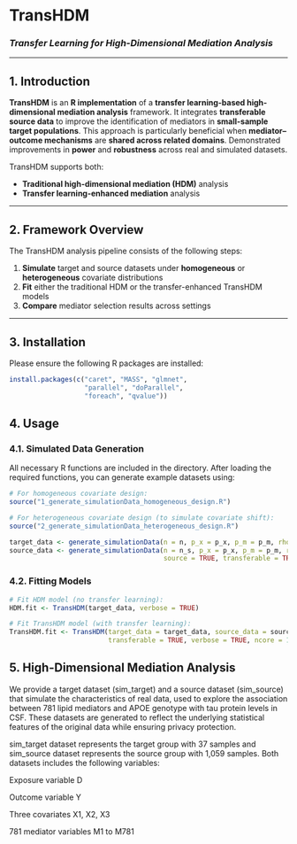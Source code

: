 # **TransHDM**  
### *Transfer Learning for High-Dimensional Mediation Analysis*

---

## 1. Introduction

**TransHDM** is an **R implementation** of a **transfer learning-based high-dimensional mediation analysis** framework. It integrates **transferable source data** to improve the identification of mediators in **small-sample target populations**. This approach is particularly beneficial when **mediator–outcome mechanisms** are **shared across related domains**. Demonstrated improvements in **power** and **robustness** across real and simulated datasets.

TransHDM supports both:

- **Traditional high-dimensional mediation (HDM)** analysis  
- **Transfer learning-enhanced mediation** analysis  

---

##  2. Framework Overview

The TransHDM analysis pipeline consists of the following steps:

1. **Simulate** target and source datasets under **homogeneous** or **heterogeneous** covariate distributions  
2. **Fit** either the traditional HDM or the transfer-enhanced TransHDM models  
3. **Compare** mediator selection results across settings  

---

## 3. Installation

Please ensure the following R packages are installed:

```r
install.packages(c("caret", "MASS", "glmnet", 
                   "parallel", "doParallel", 
                   "foreach", "qvalue"))
```

## 4. Usage
### 4.1. Simulated Data Generation
All necessary R functions are included in the directory. After loading the required functions, you can generate example datasets using:

```r
# For homogeneous covariate design:
source("1_generate_simulationData_homogeneous_design.R")

# For heterogeneous covariate design (to simulate covariate shift):
source("2_generate_simulationData_heterogeneous_design.R")

target_data <- generate_simulationData(n = n, p_x = p_x, p_m = p_m, rho = rho, seed = s)$data
source_data <- generate_simulationData(n = n_s, p_x = p_x, p_m = p_m, rho = rho,
                                       source = TRUE, transferable = TRUE, h = h)$data
```

### 4.2. Fitting Models
```r
# Fit HDM model (no transfer learning):
HDM.fit <- TransHDM(target_data, verbose = TRUE)

# Fit TransHDM model (with transfer learning):
TransHDM.fit <- TransHDM(target_data = target_data, source_data = source_data,
                         transferable = TRUE, verbose = TRUE, ncore = 1)
```

## 5. High-Dimensional Mediation Analysis
We provide a target dataset (sim_target) and a source dataset (sim_source) that simulate the characteristics of real data, used to explore the association between 781 lipid mediators and APOE genotype with tau protein levels in CSF. These datasets are generated to reflect the underlying statistical features of the original data while ensuring privacy protection.

sim_target dataset represents the target group with 37 samples and sim_source dataset represents the source group with 1,059 samples. Both datasets includes the following variables:

Exposure variable D

Outcome variable Y

Three covariates X1, X2, X3

781 mediator variables M1 to M781




